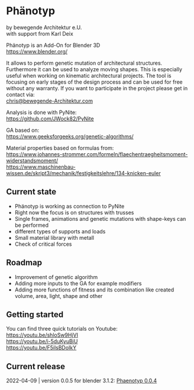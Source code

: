 # Phänotyp
by bewegende Architektur e.U.  
with support from Karl Deix  

Phänotyp is an Add-On for Blender 3D  
https://www.blender.org/

It allows to perform genetic mutation of architectural structures. Furthermore it can be used to analyze moving shapes. This is especially useful when working on kinematic architectural projects. The tool is focusing on early stages of the design process and can be used for free without any warranty. If you want to participate in the project please get in contact via:  
chris@bewegende-Architektur.com

Analysis is done with PyNite:  
https://github.com/JWock82/PyNite

GA based on:  
https://www.geeksforgeeks.org/genetic-algorithms/

Material properties based on formulas from:  
https://www.johannes-strommer.com/formeln/flaechentraegheitsmoment-widerstandsmoment/  
https://www.maschinenbau-wissen.de/skript3/mechanik/festigkeitslehre/134-knicken-euler

## Current state
* Phänotyp is working as connection to PyNite
* Right now the focus is on structures with trusses
* Single frames, animations and genetic mutations with shape-keys can be performed
* different types of supports and loads
* Small material library with metall
* Check of critical forces

## Roadmap
* Improvement of genetic algorithm
* Adding more inputs to the GA for example modifiers
* Adding more functions of fitness and its combination like created volume, area, light, shape and other

## Getting started
You can find three quick tutorials on Youtube:  
https://youtu.be/shloSw9HjVI  
https://youtu.be/i-5duKyuBiU  
https://youtu.be/F5ilsBDoIkY  

## Current release
2022-04-09 | version 0.0.5 for blender 3.1.2: 
<a href="https://github.com/bewegende-Architektur/Phaenotyp/releases/tag/Phaenotyp_version_0.0.5" target="_blank">Phaenotyp 0.0.4</a>
